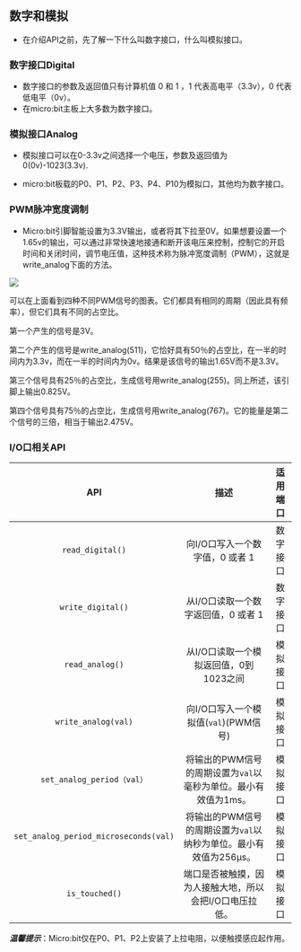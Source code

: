 ## 数字和模拟 ###

- 在介绍API之前，先了解一下什么叫数字接口，什么叫模拟接口。

### 数字接口Digital ###

- 数字接口的参数及返回值只有计算机值 0 和 1 ，1 代表高电平（3.3v），0 代表低电平（0v）。
- 在micro:bit主板上大多数为数字接口。

### 模拟接口Analog ###

- 模拟接口可以在0-3.3v之间选择一个电压，参数及返回值为0(0v)-1023(3.3v).

- micro:bit板载的P0、P1、P2、P3、P4、P10为模拟口，其他均为数字接口。

### PWM脉冲宽度调制 ###

- Micro:bit引脚智能设置为3.3V输出，或者将其下拉至0V。如果想要设置一个1.65v的输出，可以通过非常快速地接通和断开该电压来控制，控制它的开启时间和关闭时间，调节电压值，这种技术称为脉冲宽度调制（PWM），这就是write_analog下面的方法。

![](https://i.imgur.com/rzawcRt.png)


可以在上面看到四种不同PWM信号的图表。它们都具有相同的周期（因此具有频率），但它们具有不同的占空比。

第一个产生的信号是3V。

第二个产生的信号是write_analog(511)，它恰好具有50％的占空比，在一半的时间内为3.3v，而在一半的时间内为0v。结果是该信号的输出1.65V而不是3.3V。

第三个信号具有25％的占空比，生成信号用write_analog(255)。同上所述，该引脚上输出0.825V。

第四个信号具有75％的占空比，生成信号用write_analog(767)。它的能量是第二个信号的三倍，相当于输出2.475V。

### I/O口相关API ###

| API | 描述 | 适用端口|
| :------------: | :-----------: |:-----------: |
|`read_digital()`|向I/O口写入一个数字值，0 或者 1| 数字接口|
|`write_digital()`|从I/O口读取一个数字返回值，0 或者 1|数字接口|
|`read_analog()`|从I/O口读取一个模拟返回值，0到1023之间|模拟接口 
|`write_analog(val)`|向I/O口写入一个模拟值(`val`)(PWM信号)|模拟接口|
|`set_analog_period（val）`|将输出的PWM信号的周期设置为`val`以毫秒为单位。最小有效值为1ms。|模拟接口|
|`set_analog_period_microseconds(val)`|将输出的PWM信号的周期设置为`val`以纳秒为单位。最小有效值为256µs。|模拟接口|
|`is_touched()`|端口是否被触摸，因为人接触大地，所以会把I/O口电压拉低。|模拟接口|

***温馨提示***：Micro:bit仅在P0、P1、P2上安装了上拉电阻，以便触摸感应起作用。
